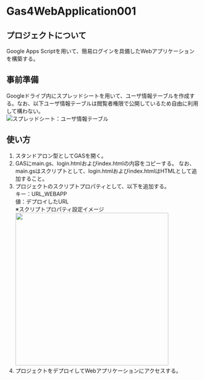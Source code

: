# Gas4WebApplication001

## プロジェクトについて
Google Apps Scriptを用いて、簡易ログインを具備したWebアプリケーションを構築する。

## 事前準備
Googleドライブ内にスプレッドシートを用いて、ユーザ情報テーブルを作成する。なお、以下ユーザ情報テーブルは閲覧者権限で公開しているため自由に利用して構わない。  
![スプレッドシート：ユーザ情報テーブル](https://docs.google.com/spreadsheets/d/1bABJIP8Jg2vzDy6CRULwWOH8HpzhX_93UxlOb_bLa44/edit?usp=drive_link)

## 使い方
1. スタンドアロン型としてGASを開く。  
2. GASにmain.gs、login.htmlおよびindex.htmlの内容をコピーする。
   なお、main.gsはスクリプトとして、login.htmlおよびindex.htmlはHTMLとして追加すること。
3. プロジェクトのスクリプトプロパティとして、以下を追加する。  
   キー：URL_WEBAPP  
   値：デプロイしたURL  
   ※スクリプトプロパティ設定イメージ  
     <img src="http://drive.google.com/uc?export=view&id=1wYobz_Ya5iemO6WwitoQjzojAlPJZmlh" width="400">
4. プロジェクトをデプロイしてWebアプリケーションにアクセスする。  
